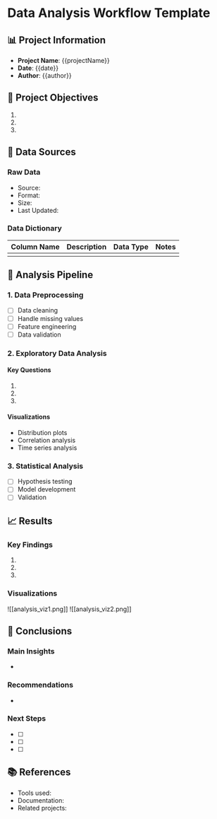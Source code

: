 # Data Analysis Workflow Template

## 📊 Project Information
- **Project Name**: {{projectName}}
- **Date**: {{date}}
- **Author**: {{author}}

## 🎯 Project Objectives
1. 
2. 
3. 

## 📁 Data Sources
### Raw Data
- Source:
- Format:
- Size:
- Last Updated:

### Data Dictionary
| Column Name | Description | Data Type | Notes |
|-------------|-------------|-----------|-------|
|             |             |           |       |

## 🔄 Analysis Pipeline
### 1. Data Preprocessing
- [ ] Data cleaning
- [ ] Handle missing values
- [ ] Feature engineering
- [ ] Data validation

### 2. Exploratory Data Analysis
#### Key Questions
1. 
2. 
3. 

#### Visualizations
- Distribution plots
- Correlation analysis
- Time series analysis

### 3. Statistical Analysis
- [ ] Hypothesis testing
- [ ] Model development
- [ ] Validation

## 📈 Results
### Key Findings
1. 
2. 
3. 

### Visualizations
![[analysis_viz1.png]]
![[analysis_viz2.png]]

## 📝 Conclusions
### Main Insights
- 

### Recommendations
- 

### Next Steps
- [ ] 
- [ ] 
- [ ]

## 📚 References
- Tools used:
- Documentation:
- Related projects: